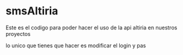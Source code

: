 # smsAltiria

Este es el codigo para poder hacer el uso de la api altiria en nuestros proyectos

lo unico que tienes que hacer es modificar el login y pas
